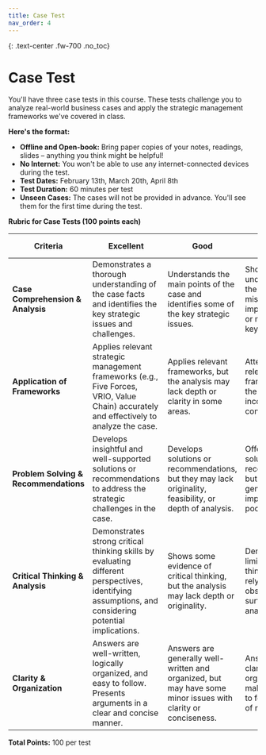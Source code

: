 ```yaml
---
title: Case Test
nav_order: 4
---
```

{: .text-center .fw-700 .no_toc}
# Case Test
You'll have three case tests in this course. These tests challenge you to analyze real-world business cases and apply the strategic management frameworks we've covered in class.

**Here's the format:**

* **Offline and Open-book:** Bring paper copies of your notes, readings, slides – anything you think might be helpful!
* **No Internet:** You won't be able to use any internet-connected devices during the test.
* **Test Dates:**  February 13th, March 20th, April 8th
* **Test Duration:** 60 minutes per test
* **Unseen Cases:**  The cases will not be provided in advance. You'll see them for the first time during the test.


**Rubric for Case Tests (100 points each)**


| Criteria | Excellent | Good | Fair | Needs Improvement |
|---|---|---|---|---|
| **Case Comprehension & Analysis** | Demonstrates a thorough understanding of the case facts and identifies the key strategic issues and challenges.  |  Understands the main points of the case and identifies some of the key strategic issues. |  Shows a basic understanding of the case but may miss some important details or misinterpret key issues. |  Demonstrates a limited understanding of the case and fails to identify key strategic issues. |
| **Application of Frameworks** |  Applies relevant strategic management frameworks (e.g., Five Forces, VRIO, Value Chain) accurately and effectively to analyze the case. |  Applies relevant frameworks, but the analysis may lack depth or clarity in some areas. |  Attempts to apply relevant frameworks, but the application is incomplete or contains errors. |  Fails to apply relevant frameworks or demonstrates a misunderstanding of the concepts. |
| **Problem Solving & Recommendations** |  Develops insightful and well-supported solutions or recommendations to address the strategic challenges in the case. |  Develops solutions or recommendations, but they may lack originality, feasibility, or depth of analysis. |  Offers some solutions or recommendations, but they may be generic, impractical, or poorly supported. |  Fails to develop effective solutions or recommendations or the solutions are irrelevant to the case. |
| **Critical Thinking & Analysis** |  Demonstrates strong critical thinking skills by evaluating different perspectives, identifying assumptions, and considering potential implications. |  Shows some evidence of critical thinking, but the analysis may lack depth or originality. |  Demonstrates limited critical thinking skills, relying on basic observations or surface-level analysis. |  Fails to demonstrate critical thinking or the analysis is superficial and lacks depth. |
| **Clarity & Organization** |  Answers are well-written, logically organized, and easy to follow.  Presents arguments in a clear and concise manner. |  Answers are generally well-written and organized, but may have some minor issues with clarity or conciseness. |  Answers lack clarity or organization, making it difficult to follow the line of reasoning. |  Answers are poorly written and disorganized, with major issues in clarity and presentation. |


**Total Points:** 100 per test

